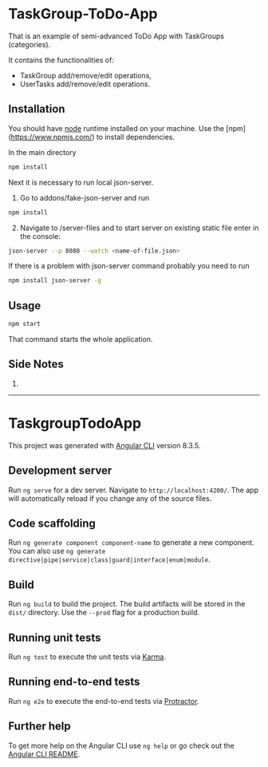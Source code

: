 # TaskGroup-ToDo-App

That is an example of semi-advanced ToDo App with TaskGroups (categories).

It contains the functionalities of:
- TaskGroup add/remove/edit operations,
- UserTasks add/remove/edit operations.

## Installation

You should have [node](https://nodejs.org/en/download/) runtime installed on your machine.
Use the [npm] (https://www.npmjs.com/) to install dependencies.

In the main directory

```bash
npm install
```

Next it is necessary to run local json-server.

1. Go to addons/fake-json-server and run

```bash
npm install
```

2. Navigate to /server-files and to start server on existing static file enter in the console:

```bash
json-server --p 8080 --watch <name-of-file.json>
```

If there is a problem with json-server command probably you need to run

```bash
npm install json-server -g
```

## Usage

```bash
npm start
```

That command starts the whole application.

## Side Notes

1. 

------------------------------------------

# TaskgroupTodoApp

This project was generated with [Angular CLI](https://github.com/angular/angular-cli) version 8.3.5.

## Development server

Run `ng serve` for a dev server. Navigate to `http://localhost:4200/`. The app will automatically reload if you change any of the source files.

## Code scaffolding

Run `ng generate component component-name` to generate a new component. You can also use `ng generate directive|pipe|service|class|guard|interface|enum|module`.

## Build

Run `ng build` to build the project. The build artifacts will be stored in the `dist/` directory. Use the `--prod` flag for a production build.

## Running unit tests

Run `ng test` to execute the unit tests via [Karma](https://karma-runner.github.io).

## Running end-to-end tests

Run `ng e2e` to execute the end-to-end tests via [Protractor](http://www.protractortest.org/).

## Further help

To get more help on the Angular CLI use `ng help` or go check out the [Angular CLI README](https://github.com/angular/angular-cli/blob/master/README.md).
